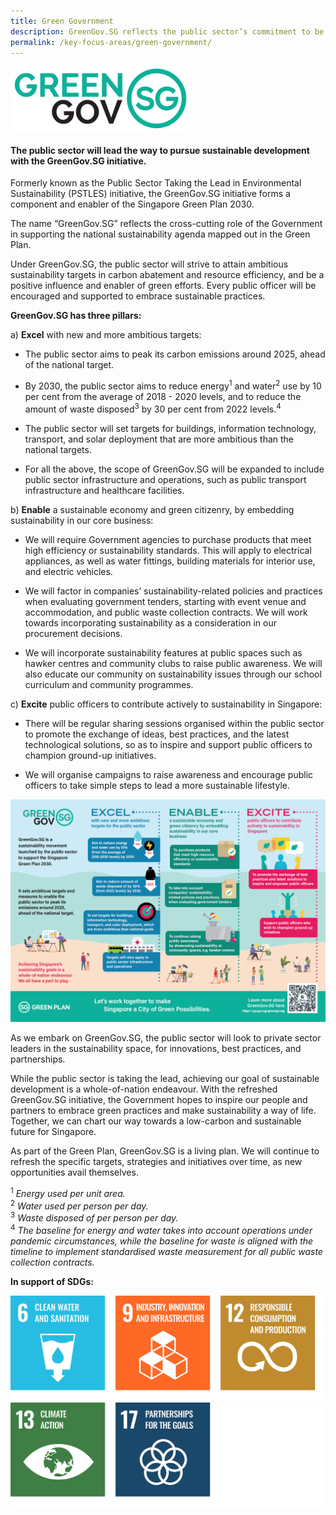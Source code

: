 ```yaml
---
title: Green Government
description: GreenGov.SG reflects the public sector’s commitment to be a positive enabler for green efforts.
permalink: /key-focus-areas/green-government/
---
```

<img src="/images/greengovlogo1.png" style="max-width:30vw;" alt="Green Government SG">

#### The public sector will lead the way to pursue sustainable development with the **GreenGov.SG** initiative. 

Formerly known as the Public Sector Taking the Lead in Environmental Sustainability (PSTLES) initiative, the GreenGov.SG initiative forms a component and enabler of the Singapore Green Plan 2030. 

The name “GreenGov.SG” reflects the cross-cutting role of the Government in supporting the national sustainability agenda mapped out in the Green Plan. 

Under GreenGov.SG, the public sector will strive to attain ambitious sustainability targets in carbon abatement and resource efficiency, and be a positive influence and enabler of green efforts. Every public officer will be encouraged and supported to embrace sustainable practices.

**GreenGov.SG has three pillars:**

a) **Excel** with new and more ambitious targets:

- The public sector aims to peak its carbon emissions around 2025, ahead of the national target.

- By 2030, the public sector aims to reduce energy<sup>1</sup> and water<sup>2</sup> use by 10 per cent from the average of 2018 - 2020 levels, and to reduce the amount of waste disposed<sup>3</sup> by 30 per cent from 2022 levels.<sup>4</sup>    

- The public sector will set targets for buildings, information technology, transport, and solar deployment that are more ambitious than the national targets.

- For all the above, the scope of GreenGov.SG will be expanded to include public sector infrastructure and operations, such as public transport infrastructure and healthcare facilities.

b) **Enable** a sustainable economy and green citizenry, by embedding sustainability in our core business:

- We will require Government agencies to purchase products that meet high efficiency or sustainability standards. This will apply to electrical appliances, as well as water fittings, building materials for interior use, and electric vehicles.

- We will factor in companies’ sustainability-related policies and practices when evaluating government tenders, starting with event venue and accommodation, and public waste collection contracts. We will work towards incorporating sustainability as a consideration in our procurement decisions.

- We will incorporate sustainability features at public spaces such as hawker centres and community clubs to raise public awareness. We will also educate our community on sustainability issues through our school curriculum and community programmes.

c) **Excite** public officers to contribute actively to sustainability in Singapore:

- There will be regular sharing sessions organised within the public sector to promote the exchange of ideas, best practices, and the latest technological solutions, so as to inspire and support public officers to champion ground-up initiatives.

- We will organise campaigns to raise awareness and encourage public officers to take simple steps to lead a more sustainable lifestyle.


<img src="/images/greengov-infographic.png" alt="Greengov Infographic">


As we embark on GreenGov.SG, the public sector will look to private sector leaders in the sustainability space, for innovations, best practices, and partnerships.


<!-- 
**The public service will undergo four key shifts under GreenGov.SG:**

  - First, there will be more ambitious targets, including a carbon emissions target for the first time. We aim to peak the public service’s emissions around 2025, ahead of the national target.

  - Second, the scope of GreenGov.SG will be expanded. In target setting, we will go beyond government-owned offices, to include public sector infrastructure and operations, such as transport infrastructure and healthcare facilities.

  - Third, we will embed environmental sustainability in the public service’s core business areas, for example, in areas like green procurement and education. This will raise sustainability awareness and catalyse green practices beyond the public service. 

  - Fourth, we aim to build a culture of sustainability amongst public servants. Public servants will be encouraged to adopt more environmentally-friendly practices and initiate ground-up initiatives within their agencies.   -->

While the public sector is taking the lead, achieving our goal of sustainable development is a whole-of-nation endeavour. With the refreshed GreenGov.SG initiative, the Government hopes to inspire our people and partners to embrace green practices and make sustainability a way of life. Together, we can chart our way towards a low-carbon and sustainable future for Singapore. 

As part of the Green Plan, GreenGov.SG is a living plan. We will continue to refresh the specific targets, strategies and initiatives over time, as new opportunities avail themselves. 

<sup>1</sup> *Energy used per unit area.*<br>
<sup>2</sup> *Water used per person per day.*<br>
<sup>3</sup> *Waste disposed of per person per day.*<br>
<sup>4</sup> *The baseline for energy and water takes into account operations under pandemic circumstances, while the baseline for waste is aligned with the timeline to implement standardised waste measurement for all public waste collection contracts.*<br>


**In support of SDGs:**

<div class="sdg-container">
	<img class="sdg-image" src="/images/framework/greengovernment_01.jpg" alt="6 9 12" />
	<img class="sdg-image" src="/images/framework/greengovernment_02.jpg" alt="13 17" />
</div>
